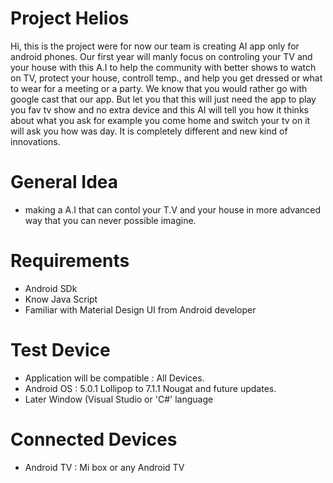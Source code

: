 # Project Helios
  Hi, this is the project were for now our team is creating AI app only for android phones. Our first year will manly focus on controling your TV and your house with this A.I to help the community with better shows to watch on TV, protect your house, controll temp., and help you get dressed or what to wear for a  meeting or a party. We know that you would rather go with google cast that our app. But let you that this will just need the app to play you fav tv show and no extra device and this AI will tell you how it thinks about what you ask for example you come home and switch your tv on it will ask you how was day. It is completely different and new kind of innovations.

# General Idea
- making a A.I that can contol your T.V and your house in more advanced way that you can never possible imagine. 

# Requirements
- Android SDk
- Know Java Script
- Familiar with Material Design UI from Android developer

# Test Device
- Application will be compatible : All Devices.
- Android OS : 5.0.1 Lollipop to 7.1.1 Nougat and future updates.
- Later Window (Visual Studio or 'C#' language

# Connected Devices
- Android TV : Mi box or any Android TV
